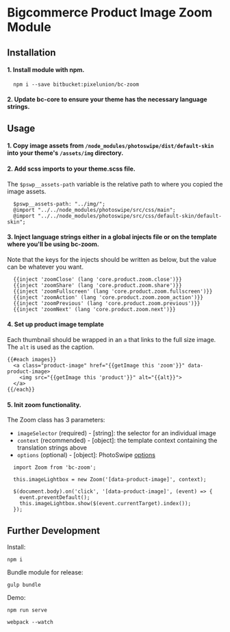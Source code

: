 # Bigcommerce Product Image Zoom Module

## Installation

#### 1. Install module with npm.

```
  npm i --save bitbucket:pixelunion/bc-zoom
```

#### 2. Update bc-core to ensure your theme has the necessary language strings.

## Usage

#### 1. Copy image assets from `/node_modules/photoswipe/dist/default-skin` into your theme's `/assets/img` directory.

#### 2. Add scss imports to your theme.scss file.

  The `$pswp__assets-path` variable is the relative path to where you copied the image assets.

```
  $pswp__assets-path: "../img/";
  @import "../../node_modules/photoswipe/src/css/main";
  @import "../../node_modules/photoswipe/src/css/default-skin/default-skin";
```

#### 3. Inject language strings either in a global injects file or on the template where you'll be using bc-zoom.

  Note that the keys for the injects should be written as below, but the value can be whatever you want.

```
  {{inject 'zoomClose' (lang 'core.product.zoom.close')}}
  {{inject 'zoomShare' (lang 'core.product.zoom.share')}}
  {{inject 'zoomFullscreen' (lang 'core.product.zoom.fullscreen')}}
  {{inject 'zoomAction' (lang 'core.product.zoom.zoom_action')}}
  {{inject 'zoomPrevious' (lang 'core.product.zoom.previous')}}
  {{inject 'zoomNext' (lang 'core.product.zoom.next')}}
```

#### 4. Set up product image template

  Each thumbnail should be wrapped in an `a` that links to the full size image. The `alt` is used as the caption.

```
{{#each images}}
  <a class="product-image" href="{{getImage this 'zoom'}}" data-product-image>
    <img src="{{getImage this 'product'}}" alt="{{alt}}">
  </a>
{{/each}}
```

#### 5. Init zoom functionality.

  The Zoom class has 3 parameters:

  * `imageSelector` (required) - [string]: the selector for an individual image
  * `context` (recommended) - [object]: the template context containing the translation strings above
  * `options` (optional) - [object]: PhotoSwipe [options](http://photoswipe.com/documentation/options.html)

```
  import Zoom from 'bc-zoom';
```

```
  this.imageLightbox = new Zoom('[data-product-image]', context);

  $(document.body).on('click', '[data-product-image]', (event) => {
    event.preventDefault();
    this.imageLightbox.show($(event.currentTarget).index());
  });
```

## Further Development

Install:

```
npm i
```

Bundle module for release:

```
gulp bundle
```

Demo:

```
npm run serve

webpack --watch
```